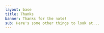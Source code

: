 ```yaml
---
layout: base
title: Thanks
banner: Thanks for the note!
sub: Here's some other things to look at...
---
```

